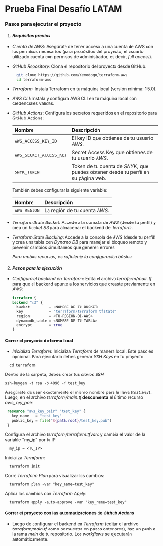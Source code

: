 
# Prueba Final Desafío LATAM


### Pasos para ejecutar el proyecto

1. ####   *Requisitos previos*
*  *Cuenta de AWS*: Asegúrate de tener acceso a una cuenta de AWS con los permisos necesarios (para propósitos del proyecto, el usuario utilizado cuenta con permisos de administrador, es decir, *full access*).

* *GitHub Repository*: Clona el repositorio del proyecto desde GitHub.
  ```bash
    git clone https://github.com/demodogo/terraform-aws
    cd terraform-aws
  ```
* *Terraform*: Instala Terraform en tu máquina local (versión mínima: 1.5.0).

* *AWS CLI*: Instala y configura AWS CLI en tu máquina local con credenciales válidas.

* *GitHub Actions*: Configura los secretos requeridos en el repositorio para GitHub Actions:

  | Nombre  | Descripción                |
  | :--------  | :------------------------- |
  | `AWS_ACCESS_KEY_ID` | El key ID que obtienes de tu usuario *AWS*. |
  | `AWS_SECRET_ACCESS_KEY` | Secret Access Key que obtienes de tu usuario *AWS*. |
  | `SNYK_TOKEN` | Token de tu cuenta de *SNYK*, que puedes obtener desde tu perfil en su página web. |

  También debes configurar la siguiente variable:
  
  | Nombre  | Descripción                |
    | :--------  | :------------------------- |
    | `AWS_REGION` | La región de tu cuenta *AWS*. |
* *Terraform State Bucket*: Accede a la consola de *AWS* (desde tu perfil) y crea un *bucket S3* para almacenar el backend de *Terraform*.
    
* *Terraform State Blocking*: Accede a la consola de *AWS* (desde tu perfil) y crea una tabla con *Dynamo DB* para manejar el bloqueo remoto y prevenir cambios simultaneos que generen errores.

  *Para ambos recursos, es suficiente la configuración básica*

2. #### *Pasos para la ejecución*
* *Configura el backend en Terraform*: Edita el archivo *terraform/main.tf* para que el backend apunte a los servicios que creaste previamente en *AWS*:

  ```terraform
  terraform {
  backend "s3" {
    bucket         = <NOMBRE-DE-TU-BUCKET>
    key            = "terraform/terraform.tfstate"
    region         = <TU-REGIÓN-DE-AWS>
    dynamodb_table = <NOMBRE-DE-TU-TABLA>
    encrypt        = true
  }

#### Correr el proyecto de forma local

* *Inicializa Terraform*: Inicializa *Terraform* de manera local.
  Este paso es opcional. Para ejecutarlo debes generar *SSH Keys* en tu proyecto.


````
  cd terraform
````
Dentro de la carpeta, debes crear tus *claves SSH*
````
ssh-keygen -t rsa -b 4096 -f test_key
````
Asegúrate de usar exactamente el mismo nombre para la llave (*test_key*). Luego, en el archivo *terraform/main.tf* **descomenta** el último recurso *aws_key_pair*:
 ```terraform
  resource "aws_key_pair" "test_key" {
    key_name   = "test_key"
    public_key = file("${path.root}/test_key.pub")
  }

````
Configura el archivo *terraform/terraform.tfvars* y cambia el valor de la variable "my_ip" por tu IP
````
  my_ip = <TU_IP>
```` 

Inicializa *Terraform*:
````
  terraform init 
```` 
Corre *Terraform Plan* para visualizar los cambios:
````
  terraform plan -var "key_name=test_key"
```` 
Aplica los cambios con *Terraform Apply*:
````
  terraform apply -auto-approve -var "key_name=test_key" 
```` 

#### Correr el proyecto con las automatizaciones de *Github Actions*

* Luego de configurar el backend en *Terraform* (editar el archivo *terraform/main.tf* como se muestra en pasos anteriores), haz un push a la rama *main* de tu repositorio. Los *workflows* se ejecutarán automáticamente.